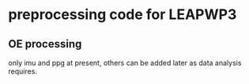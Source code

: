 # preprocessing code for LEAPWP3

## OE processing
only imu and ppg at present, others can be added later as data analysis requires. 